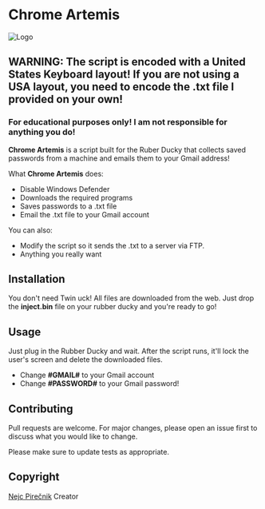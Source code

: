 # Chrome Artemis

![Logo](https://i.imgur.com/gX6yvMH.png)

## WARNING: The script is encoded with a United States Keyboard layout! If you are not using a USA layout, you need to encode the .txt file I provided on your own!

### For educational purposes only! I am not responsible for anything you do!
**Chrome Artemis** is a script built for the Ruber Ducky that collects saved passwords from a machine and emails them to your Gmail address!

What **Chrome Artemis** does:

  - Disable Windows Defender
  - Downloads the required programs
  - Saves passwords to a .txt file
  - Email the .txt file to your Gmail account

You can also:
  - Modify the script so it sends the .txt to a server via FTP.
  - Anything you really want


## Installation

You don't need Twin uck! All files are downloaded from the web. Just drop the **inject.bin** file on your rubber ducky and you're ready to go!


## Usage

Just plug in the Rubber Ducky and wait. After the script runs, it'll lock the user's screen and delete the downloaded files.
- Change **#GMAIL#** to your Gmail account
- Change **#PASSWORD#** to your Gmail password!

## Contributing
Pull requests are welcome. For major changes, please open an issue first to discuss what you would like to change.

Please make sure to update tests as appropriate.

## Copyright
[Nejc Pirečnik](https://github.com/nejcpirecnik) Creator
